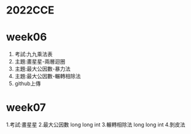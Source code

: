 # 2022CCE

# week06
1. 考試:九九乘法表
2. 主題:畫星星-兩層迴圈
3. 主題:最大公因數-暴力法
4. 主題:最大公因數-輾轉相除法
5. github上傳

# week07
1.考試:畫星星
2.最大公因數 long long int
3.輾轉相除法 long long int
4.剝皮法
